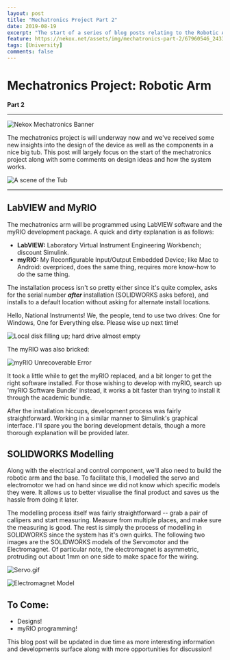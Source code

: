 ```yaml
---
layout: post
title: "Mechatronics Project Part 2"
date: 2019-08-19
excerpt: "The start of a series of blog posts relating to the Robotic Arm Mechatronics Project"
feature: https://nekox.net/assets/img/mechatronics-part-2/67960546_2433543870251242_6139349436859416576_n.jpg
tags: [University]
comments: false
---
```


# Mechatronics Project: Robotic Arm

**Part 2**

---

![Nekox Mechatronics Banner](https://nekox.net/assets/img/mechatronics-part-1/mechatronics_banner.jpg)



The mechatronics project is will underway now and we've received some new insights into the design of the device as well as the components in a nice big tub. This post will largely focus on the start of the mechatronics project along with some comments on design ideas and how the system works.

![A scene of the Tub](https://nekox.net/assets/img/mechatronics-part-2/IMG_20190819_112609.jpg)

---

## LabVIEW and MyRIO

The mechatronics arm will be programmed using LabVIEW software and the myRIO development package. A quick and dirty explanation is as follows:

* **LabVIEW:** Laboratory Virtual Instrument Engineering Workbench; discount Simulink.
* **myRIO:** My Reconfigurable Input/Output Embedded Device; like Mac to Android: overpriced, does the same thing, requires more know-how to do the same thing.

The installation process isn't so pretty either since it's quite complex, asks for the serial number **_after_** installation (SOLIDWORKS asks before), and installs to a default location without asking for alternate install locations.

Hello, National Instruments! We, the people, tend to use two drives: One for Windows, One for Everything else. Please wise up next time!

![Local disk filling up; hard drive almost empty](https://nekox.net/assets/img/mechatronics-part-2/explorer_BEGEr4YKbT.png)

The myRIO was also bricked:

![myRIO Unrecoverable Error](https://nekox.net/assets/img/mechatronics-part-2/IMG_20190816_155127.jpg)

It took a little while to get the myRIO replaced, and a bit longer to get the right software installed. For those wishing to develop with myRIO, search up 'myRIO Software Bundle' instead, it works a bit faster than trying to install it through the academic bundle.

After the installation hiccups, development process was fairly straightforward. Working in a similar manner to Simulink's graphical interface. I'll spare you the boring development details, though a more thorough explanation will be provided later.

## SOLIDWORKS Modelling

Along with the electrical and control component, we'll also need to build the robotic arm and the base. To facilitate this, I modelled the servo and electromotor we had on hand since we did not know which specific models they were. It allows us to better visualise the final product and saves us the hassle from doing it later. 

The modelling process itself was fairly straightforward -- grab a pair of callipers and start measuring. Measure from multiple places, and make sure the measuring is good. The rest is simply the process of modelling in SOLIDWORKS since the system has it's own quirks. The following two images are the SOLIDWORKS models of the Servomotor and the Electromagnet. Of particular note, the electromagnet is asymmetric, protruding out about 1mm on one side to make space for the wiring.

![Servo.gif](https://nekox.net/assets/img/mechatronics-part-2/JBWvYO4Kmb.gif)

![Electromagnet Model](https://nekox.net/assets/img/mechatronics-part-2/69162129_513482299398962_6224456107910234112_n.png)

## To Come:

* Designs!
* myRIO programming!

This blog post will be updated in due time as more interesting information and developments surface along with more opportunities for discussion!

